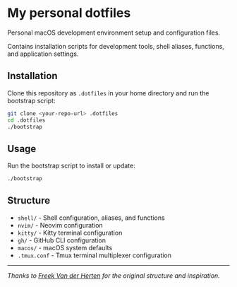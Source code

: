# My personal dotfiles

Personal macOS development environment setup and configuration files.

Contains installation scripts for development tools, shell aliases, functions, and application settings.

## Installation

Clone this repository as `.dotfiles` in your home directory and run the bootstrap script:

```bash
git clone <your-repo-url> .dotfiles
cd .dotfiles
./bootstrap
```

## Usage

Run the bootstrap script to install or update:

```bash
./bootstrap
```

## Structure

- `shell/` - Shell configuration, aliases, and functions
- `nvim/` - Neovim configuration
- `kitty/` - Kitty terminal configuration  
- `gh/` - GitHub CLI configuration
- `macos/` - macOS system defaults
- `.tmux.conf` - Tmux terminal multiplexer configuration

---

*Thanks to [Freek Van der Herten](https://github.com/freekmurze/dotfiles) for the original structure and inspiration.*
